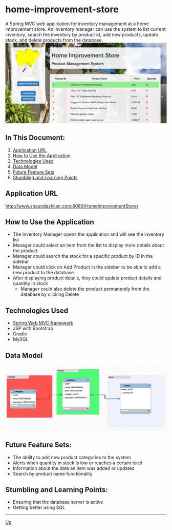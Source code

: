 # home-improvement-store
A Spring MVC web application for inventory management at a home improvement store. An inventory manager can use the system to list current inventory, search the inventory by product id, add new products, update stock, and delete products from the database.
![alt text](website.png "HomeImprovementStore")

## In This Document:
1. [Application URL](#application-url)
2. [How to Use the Application](#how-touse-the-application)
3. [Technologies Used](#technologies-used)
4. [Data Model](#data-model)
5. [Future Feature Sets](#future-feature-sets)
6. [Stumbling and Learning Points](#stumbling-and-learning-points)

## Application URL
http://www.shaundashjian.com:8080/HomeImprovementStore/

## How to Use the Application
* The Inventory Manager opens the application and will see the inventory list
* Manager could select an item from the list to display more details about the product
* Manager could search the stock for a specific product by ID in the sidebar
* Manager could click on Add Product in the sidebar to be able to add a new product to the database
* After displaying product details, they could update product details and quantity in stock
  * Manager could also delete the product permanently from the database by clicking Delete

## Technologies Used
  * [Spring Web MVC framework](https://docs.spring.io/spring/docs/current/spring-framework-reference/html/mvc.html)
  * JSP with Bootstrap
  * Gradle
  * MySQL
  
## Data Model
![alt text](model.png "Data Model")

## Future Feature Sets:
  * The ability to add new product categories to the system
  * Alerts when quantity in stock is low or reaches a certain level
  * Information about the date an item was added or updated
  * Search by product name functionality
  
## Stumbling and Learning Points:
  * Ensuring that the database server is active
  * Getting better using SQL
  <hr>

[Up](README.md)
